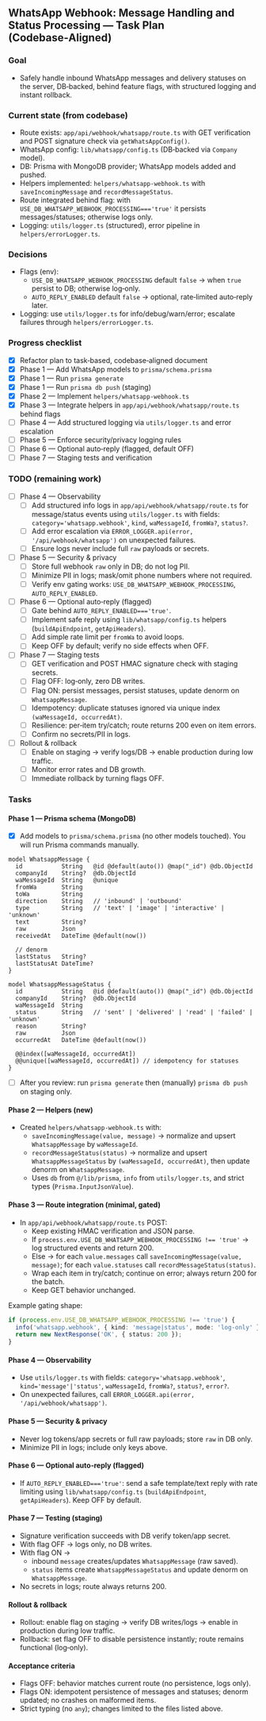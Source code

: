 ## WhatsApp Webhook: Message Handling and Status Processing — Task Plan (Codebase‑Aligned)

### Goal
- Safely handle inbound WhatsApp messages and delivery statuses on the server, DB‑backed, behind feature flags, with structured logging and instant rollback.

### Current state (from codebase)
- Route exists: `app/api/webhook/whatsapp/route.ts` with GET verification and POST signature check via `getWhatsAppConfig()`.
- WhatsApp config: `lib/whatsapp/config.ts` (DB‑backed via `Company` model).
- DB: Prisma with MongoDB provider; WhatsApp models added and pushed.
- Helpers implemented: `helpers/whatsapp-webhook.ts` with `saveIncomingMessage` and `recordMessageStatus`.
- Route integrated behind flag: with `USE_DB_WHATSAPP_WEBHOOK_PROCESSING==='true'` it persists messages/statuses; otherwise logs only.
- Logging: `utils/logger.ts` (structured), error pipeline in `helpers/errorLogger.ts`.

### Decisions
- Flags (env):
  - `USE_DB_WHATSAPP_WEBHOOK_PROCESSING` default `false` → when `true` persist to DB; otherwise log‑only.
  - `AUTO_REPLY_ENABLED` default `false` → optional, rate‑limited auto‑reply later.
- Logging: use `utils/logger.ts` for info/debug/warn/error; escalate failures through `helpers/errorLogger.ts`.

### Progress checklist
- [x] Refactor plan to task‑based, codebase‑aligned document
- [x] Phase 1 — Add WhatsApp models to `prisma/schema.prisma`
- [x] Phase 1 — Run `prisma generate`
- [x] Phase 1 — Run `prisma db push` (staging)
- [x] Phase 2 — Implement `helpers/whatsapp-webhook.ts`
- [x] Phase 3 — Integrate helpers in `app/api/webhook/whatsapp/route.ts` behind flags
- [ ] Phase 4 — Add structured logging via `utils/logger.ts` and error escalation
- [ ] Phase 5 — Enforce security/privacy logging rules
- [ ] Phase 6 — Optional auto‑reply (flagged, default OFF)
- [ ] Phase 7 — Staging tests and verification

### TODO (remaining work)

- [ ] Phase 4 — Observability
  - [ ] Add structured info logs in `app/api/webhook/whatsapp/route.ts` for message/status events using `utils/logger.ts` with fields: `category='whatsapp.webhook'`, `kind`, `waMessageId`, `fromWa?`, `status?`.
  - [ ] Add error escalation via `ERROR_LOGGER.api(error, '/api/webhook/whatsapp')` on unexpected failures.
  - [ ] Ensure logs never include full `raw` payloads or secrets.

- [ ] Phase 5 — Security & privacy
  - [ ] Store full webhook `raw` only in DB; do not log PII.
  - [ ] Minimize PII in logs; mask/omit phone numbers where not required.
  - [ ] Verify env gating works: `USE_DB_WHATSAPP_WEBHOOK_PROCESSING`, `AUTO_REPLY_ENABLED`.

- [ ] Phase 6 — Optional auto‑reply (flagged)
  - [ ] Gate behind `AUTO_REPLY_ENABLED==='true'`.
  - [ ] Implement safe reply using `lib/whatsapp/config.ts` helpers (`buildApiEndpoint`, `getApiHeaders`).
  - [ ] Add simple rate limit per `fromWa` to avoid loops.
  - [ ] Keep OFF by default; verify no side effects when OFF.

- [ ] Phase 7 — Staging tests
  - [ ] GET verification and POST HMAC signature check with staging secrets.
  - [ ] Flag OFF: log‑only, zero DB writes.
  - [ ] Flag ON: persist messages, persist statuses, update denorm on `WhatsappMessage`.
  - [ ] Idempotency: duplicate statuses ignored via unique index `(waMessageId, occurredAt)`.
  - [ ] Resilience: per‑item try/catch; route returns 200 even on item errors.
  - [ ] Confirm no secrets/PII in logs.

- [ ] Rollout & rollback
  - [ ] Enable on staging → verify logs/DB → enable production during low traffic.
  - [ ] Monitor error rates and DB growth.
  - [ ] Immediate rollback by turning flags OFF.

### Tasks

#### Phase 1 — Prisma schema (MongoDB)
- [x] Add models to `prisma/schema.prisma` (no other models touched). You will run Prisma commands manually.

```prisma
model WhatsappMessage {
  id           String   @id @default(auto()) @map("_id") @db.ObjectId
  companyId    String?  @db.ObjectId
  waMessageId  String   @unique
  fromWa       String
  toWa         String
  direction    String   // 'inbound' | 'outbound'
  type         String   // 'text' | 'image' | 'interactive' | 'unknown'
  text         String?
  raw          Json
  receivedAt   DateTime @default(now())

  // denorm
  lastStatus   String?
  lastStatusAt DateTime?
}

model WhatsappMessageStatus {
  id           String   @id @default(auto()) @map("_id") @db.ObjectId
  companyId    String?  @db.ObjectId
  waMessageId  String
  status       String   // 'sent' | 'delivered' | 'read' | 'failed' | 'unknown'
  reason       String?
  raw          Json
  occurredAt   DateTime @default(now())

  @@index([waMessageId, occurredAt])
  @@unique([waMessageId, occurredAt]) // idempotency for statuses
}
```

- [ ] After you review: run `prisma generate` then (manually) `prisma db push` on staging only.

#### Phase 2 — Helpers (new)
- Created `helpers/whatsapp-webhook.ts` with:
  - `saveIncomingMessage(value, message)` → normalize and upsert `WhatsappMessage` by `waMessageId`.
  - `recordMessageStatus(status)` → normalize and upsert `WhatsappMessageStatus` by `(waMessageId, occurredAt)`, then update denorm on `WhatsappMessage`.
  - Uses `db` from `@/lib/prisma`, `info` from `utils/logger.ts`, and strict types (`Prisma.InputJsonValue`).

#### Phase 3 — Route integration (minimal, gated)
- In `app/api/webhook/whatsapp/route.ts` POST:
  - Keep existing HMAC verification and JSON parse.
  - If `process.env.USE_DB_WHATSAPP_WEBHOOK_PROCESSING !== 'true'` → log structured events and return 200.
  - Else → for each `value.messages` call `saveIncomingMessage(value, message)`; for each `value.statuses` call `recordMessageStatus(status)`.
  - Wrap each item in try/catch; continue on error; always return 200 for the batch.
  - Keep GET behavior unchanged.

Example gating shape:
```ts
if (process.env.USE_DB_WHATSAPP_WEBHOOK_PROCESSING !== 'true') {
  info('whatsapp.webhook', { kind: 'message|status', mode: 'log-only' });
  return new NextResponse('OK', { status: 200 });
}
```

#### Phase 4 — Observability
- Use `utils/logger.ts` with fields: `category='whatsapp.webhook'`, `kind='message'|'status'`, `waMessageId`, `fromWa?`, `status?`, `error?`.
- On unexpected failures, call `ERROR_LOGGER.api(error, '/api/webhook/whatsapp')`.

#### Phase 5 — Security & privacy
- Never log tokens/app secrets or full raw payloads; store `raw` in DB only.
- Minimize PII in logs; include only keys above.

#### Phase 6 — Optional auto‑reply (flagged)
- If `AUTO_REPLY_ENABLED==='true'`: send a safe template/text reply with rate limiting using `lib/whatsapp/config.ts` (`buildApiEndpoint`, `getApiHeaders`). Keep OFF by default.

#### Phase 7 — Testing (staging)
- Signature verification succeeds with DB verify token/app secret.
- With flag OFF → logs only, no DB writes.
- With flag ON →
  - inbound `message` creates/updates `WhatsappMessage` (raw saved).
  - `status` items create `WhatsappMessageStatus` and update denorm on `WhatsappMessage`.
- No secrets in logs; route always returns 200.

#### Rollout & rollback
- Rollout: enable flag on staging → verify DB writes/logs → enable in production during low traffic.
- Rollback: set flag OFF to disable persistence instantly; route remains functional (log‑only).

#### Acceptance criteria
- Flags OFF: behavior matches current route (no persistence, logs only).
- Flags ON: idempotent persistence of messages and statuses; denorm updated; no crashes on malformed items.
- Strict typing (no `any`); changes limited to the files listed above.